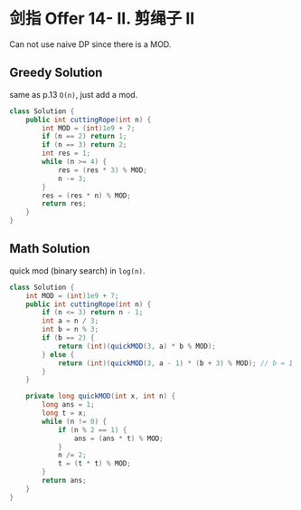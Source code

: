 # 剑指 Offer 14- II. 剪绳子 II

Can not use naive DP since there is a MOD.

## Greedy Solution

same as p.13 `O(n)`, just add a mod.

```java
class Solution {
    public int cuttingRope(int n) {
        int MOD = (int)1e9 + 7;
        if (n == 2) return 1;
        if (n == 3) return 2;
        int res = 1;
        while (n >= 4) {
            res = (res * 3) % MOD;
            n -= 3;
        }
        res = (res * n) % MOD;
        return res;
    }
}
```

## Math Solution

quick mod (binary search) in `log(n)`.

```java
class Solution {
    int MOD = (int)1e9 + 7;
    public int cuttingRope(int n) {
        if (n <= 3) return n - 1;
        int a = n / 3;
        int b = n % 3;
        if (b == 2) {
            return (int)(quickMOD(3, a) * b % MOD);
        } else {
            return (int)(quickMOD(3, a - 1) * (b + 3) % MOD); // b = 1 or 0, can not just time with b, since 4 = 2 + 2 = 1 + 3 and 2 * 2 > 1 * 3
        }
    }

    private long quickMOD(int x, int n) {
        long ans = 1;
        long t = x;
        while (n != 0) {
            if (n % 2 == 1) {
                ans = (ans * t) % MOD;
            }
            n /= 2;
            t = (t * t) % MOD;
        }
        return ans;
    }
}
```
